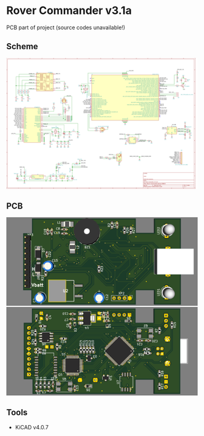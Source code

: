 # Rover Commander v3.1a
PCB part of project (source codes unavailable!)

## Scheme
![scheme_svg](rover_commander.png) 

## PCB
![FRONT side](Rover_Commander_v3.1a_front.png)
![BACK side](Rover_Commander_v3.1a_back.png)

## Tools
- KiCAD v4.0.7
